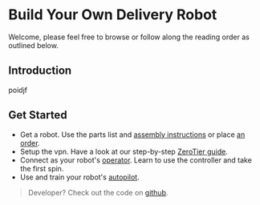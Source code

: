 # Build Your Own Delivery Robot

Welcome, please feel free to browse or follow along the reading order as outlined below.

## Introduction

poidjf

## Get Started
* Get a robot. Use the parts list and  [assembly instructions](mwlc_kit.md) or place [an order](mwlc_order.md).
* Setup the vpn. Have a look at our step-by-step [ZeroTier guide](zerotier_manual.md). 
* Connect as your robot's [operator](operator_manual.md). Learn to use the controller and take the first spin.
* Use and train your robot's [autopilot](autopilot_manual.md). 

>Developer? Check out the code on [github](https://github.com/cadenai/byodr).
